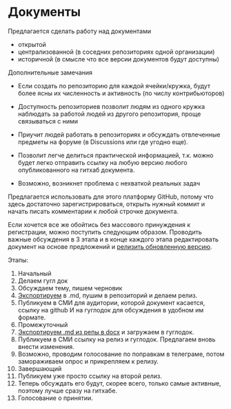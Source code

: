 # Документы

Предлагается сделать работу над документами 
* открытой
* централизованной (в соседних репозиториях одной организации)
* историчной (в смысле что все версии документов будут доступны)

Дополнительные замечания
* Если создать по репозиторию для каждой ячейки/кружка, будут более ясны их численность и активность (по числу контрибьюторов)
* Доступность репозиториев позволит людям из одного кружка наблюдать за работой людей из другого репозитория, проще связываться с ними
* Приучит людей работать в репозиториях и обсуждать отвлеченные предметы на форуме (в Discussions или где угодно еще).
* Позволит легче делиться практической информацией, т.к. можно будет легко отправить ссылку на любую версию любого опубликованного на гитхаб документа.

* Возможно, возникнет проблема с нехваткой реальных задач

Предлагается использовать для этого платформу GitHub, потому что здесь достаточно зарегистрироваться, открыть нужный коммит и начать писать комментарии к любой строчке документа.

Если хочется все же обойтись без массового принуждения к регистрации, можно поступить следующим образом. 
Проводить важные обсуждения в 3 этапа и в конце каждого этапа редактировать документ на основе предложений и [релизить обновленную версию](https://docs.github.com/en/repositories/releasing-projects-on-github/managing-releases-in-a-repository). 

Этапы:
1. Начальный
  1. Делаем гугл док
  1. Обсуждаем тему, пишем черновик
  1. [Экспортируем](https://workspace.google.com/marketplace/app/docs_to_markdown/700168918607) в .md, пушим в репозиторий и делаем релиз. 
  1. Публикуем в СМИ для аудитории, которой документ касается, ссылку на github И на гуглодок для обсуждения в удобном им формате.
1. Промежуточный 
  1. [Экспортируем .md из репы в docx](https://mrjoe.uk/convert-markdown-to-word-document/) и загружаем в гуглодок.
  1. Публикуем в СМИ ссылку на релиз и гуглодок. Предлагаем вновь внести изменения.
  1. Возможно, проводим голосование по поправкам в телеграме, потом замораживаем опрос и прикрепляем к релизу.
1. Завершающий
  1. Публикуем уже просто ссылку на второй релиз.
  2. Теперь обсуждать его будут, скорее всего, только самые активные, поэтому лучше сразу на гитхабе.
  3. Голосование о принятии.
